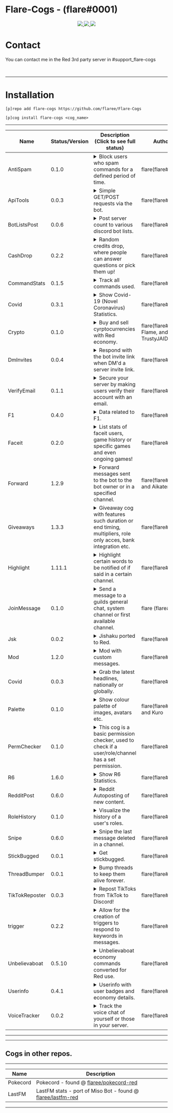 # Flare-Cogs - (flare#0001)
<p align="center">
  <a href="https://github.com/Cog-Creators/Red-DiscordBot/tree/V3/develop">
    <img src="https://img.shields.io/badge/Red%20DiscordBot-V3-red.svg">
    </a>
  <a href="https://github.com/Rapptz/discord.py">
    <img src="https://img.shields.io/badge/Discord.py-rewrite-blue.svg">
    </a>
  <a href="https://github.com/ambv/black">
    <img src="https://img.shields.io/badge/code%20style-black-000000.svg">
    </a>

</p>

# Contact
You can contact me in the Red 3rd party server in #support_flare-cogs

<br>

---


# Installation
`[p]repo add flare-cogs https://github.com/flaree/Flare-Cogs`

`[p]cog install flare-cogs <cog_name>`

---
| Name           | Status/Version   | Description (Click to see full status)                                                                                                                                                            | Authors                                  |
|----------------|------------------|---------------------------------------------------------------------------------------------------------------------------------------------------------------------------------------------------|------------------------------------------|
| AntiSpam       | 0.1.0            | <details><summary>Block users who spam commands for a defined period of time.</summary></details>                                                                                                 | flare(flare#0001)                        |
| ApiTools       | 0.0.3            | <details><summary>Simple GET/POST requests via the bot.</summary></details>                                                                                                                       | flare(flare#0001)                        |
| BotListsPost   | 0.0.6            | <details><summary>Post server count to various discord bot lists.</summary></details>                                                                                                             | flare(flare#0001)                        |
| CashDrop       | 0.2.2            | <details><summary>Random credits drop, where people can answer questions or pick them up!</summary></details>                                                                                     | flare(flare#0001)                        |
| CommandStats   | 0.1.5            | <details><summary>Track all commands used.</summary>Track all commands used globally, guild wise and during the current session.</details>                                                        | flare(flare#0001)                        |
| Covid          | 0.3.1            | <details><summary>Show Covid-19 (Novel Coronavirus) Statistics.</summary>List stats of Covid-19 (Novel Coronavirus), global or countrywise!</details>                                             | flare(flare#0001)                        |
| Crypto         | 0.1.0            | <details><summary>Buy and sell cyrptocurrencies with Red economy.</summary>Buy and sell cryptocurrencies with Red economy.</details>                                                              | flare(flare#0001), Flame, and TrustyJAID |
| DmInvites      | 0.0.4            | <details><summary>Respond with the bot invite link when DM'd a server invite link.</summary>Respond with the bots invite link if the bot recieves a message containing a server invite.</details> | flare(flare#0001)                        |
| VerifyEmail    | 0.1.1            | <details><summary>Secure your server by making users verify their account with an email.</summary></details>                                                                                      | flare(flare#0001)                        |
| F1             | 0.4.0            | <details><summary>Data related to F1.</summary>F1 data, races, drivers, constructors etc.</details>                                                                                               | flare(flare#0001)                        |
| Faceit         | 0.2.0            | <details><summary>List stats of faceit users, game history or specific games and even ongoing games!</summary></details>                                                                          | flare(flare#0001)                        |
| Forward        | 1.2.9            | <details><summary>Forward messages sent to the bot to the bot owner or in a specified channel.</summary></details>                                                                                | flare(flare#0001) and Aikaterna          |
| Giveaways      | 1.3.3            | <details><summary>Giveaway cog with features such duration or end timing, multipliers, role only acces, bank integration etc.</summary></details>                                                 | flare(flare#0001)                        |
| Highlight      | 1.11.1           | <details><summary>Highlight certain words to be notified of if said in a certain channel.</summary></details>                                                                                     | flare(flare#0001)                        |
| JoinMessage    | 0.1.0            | <details><summary>Send a message to a guilds general chat, system channel or first available channel.</summary></details>                                                                         | flare (flare#0001)                       |
| Jsk            | 0.0.2            | <details><summary>Jishaku ported to Red.</summary></details>                                                                                                                                      | flare(flare#0001)                        |
| Mod            | 1.2.0            | <details><summary>Mod with custom messages.</summary>Core mod with the inclusion of custom messages for banning, kicking and unbanning.</details>                                                 | flare(flare#0001)                        |
| Covid          | 0.0.3            | <details><summary>Grab the latest headlines, nationally or globally.</summary>Grab breaking headline around the world!</details>                                                                  | flare(flare#0001)                        |
| Palette        | 0.1.0            | <details><summary>Show colour palette of images, avatars etc.</summary>Show colour palette of images, avatars, emojis etc</details>                                                               | flare(flare#0001) and Kuro               |
| PermChecker    | 0.1.0            | <details><summary>This cog is a basic permission checker, used to check if a user/role/channel has a set permission.</summary></details>                                                          | flare(flare#0001)                        |
| R6             | 1.6.0            | <details><summary>Show R6 Statistics.</summary>List R6 Statistics from seasons, individual operators, all operators and more!</details>                                                           | flare(flare#0001)                        |
| RedditPost     | 0.6.0            | <details><summary>Reddit Autoposting of new content.</summary></details>                                                                                                                          | flare(flare#0001)                        |
| RoleHistory    | 0.1.0            | <details><summary>Visualize the history of a user's roles.</summary></details>                                                                                                                    | flare(flare#0001)                        |
| Snipe          | 0.6.0            | <details><summary>Snipe the last message deleted in a channel.</summary>Snipe command converted to Red, get the last message deleted in a channel.</details>                                      | flare(flare#0001)                        |
| StickBugged    | 0.0.1            | <details><summary>Get stickbugged.</summary></details>                                                                                                                                            | flare(flare#0001)                        |
| ThreadBumper   | 0.0.1            | <details><summary>Bump threads to keep them alive forever.</summary></details>                                                                                                                    | flare(flare#0001)                        |
| TikTokReposter | 0.0.3            | <details><summary>Repost TikToks from TikTok to Discord!</summary>Repost TikToks from TikTok to Discord automatically or manually!</details>                                                      | flare(flare#0001)                        |
| trigger        | 0.2.2            | <details><summary>Allow for the creation of triggers to respond to keywords in messages.</summary></details>                                                                                      | flare(flare#0001)                        |
| Unbelievaboat  | 0.5.10           | <details><summary>Unbelievaboat economy commands converted for Red use.</summary>Unbelievaboat economy commands converted for Red use..</details>                                                 | flare(flare#0001)                        |
| Userinfo       | 0.4.1            | <details><summary>Userinfo with user badges and economy details.</summary>Show a users normal userinfo + their badges and shared servers and bank stuff.</details>                                | flare(flare#0001)                        |
| VoiceTracker   | 0.0.2            | <details><summary>Track the voice chat of yourself or those in your server.</summary></details>                                                                                                   | flare(flare#0001)                        |
---



---
## Cogs in other repos.
---
| Name | Description
| --- | --- |
| Pokecord | Pokecord - found @ [flaree/pokecord-red](https://github.com/flaree/pokecord-red) |
| LastFM | LastFM stats - port of Miso Bot - found @ [flaree/lastfm-red](https://github.com/flaree/lastfm-red) |


---

